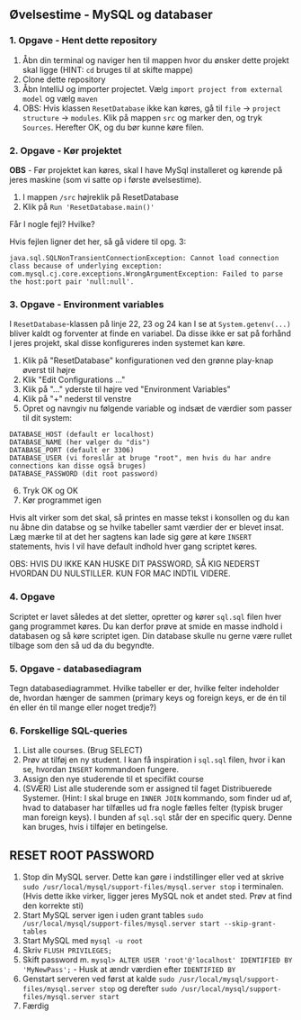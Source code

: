 ## Øvelsestime - MySQL og databaser

### 1. Opgave - Hent dette repository
1. Åbn din terminal og naviger hen til mappen hvor du ønsker dette projekt skal ligge (HINT: `cd` bruges til at skifte mappe)
2. Clone dette repository
3. Åbn IntelliJ  og importer projectet. Vælg `import project from external model` og vælg `maven`
4. OBS: Hvis klassen `ResetDatabase` ikke kan køres, gå til `file` -> `project structure` -> `modules`. Klik på mappen `src` og marker den, og tryk `Sources`. Herefter OK, og du bør kunne køre filen.  

### 2. Opgave - Kør projektet

**OBS** - Før projektet kan køres, skal I have MySql installeret og kørende på jeres maskine (som vi satte op i første øvelsestime).

1. I mappen `/src` højreklik på ResetDatabase
2. Klik på `Run 'ResetDatabase.main()'`

Får I nogle fejl? Hvilke?

Hvis fejlen ligner det her, så gå videre til opg. 3:
```
java.sql.SQLNonTransientConnectionException: Cannot load connection class because of underlying exception: com.mysql.cj.core.exceptions.WrongArgumentException: Failed to parse the host:port pair 'null:null'.
```
### 3. Opgave - Environment variables
I `ResetDatabase`-klassen på linje 22, 23 og 24 kan I se at `System.getenv(...)` bliver kaldt og forventer
at finde en variabel. Da disse ikke er sat på forhånd I jeres projekt, skal disse konfigureres inden systemet
kan køre.

1. Klik på "ResetDatabase" konfigurationen ved den grønne play-knap øverst til højre
2. Klik "Edit Configurations ..."
3. Klik på "..." yderste til højre ved "Environment Variables"
4. Klik på "+" nederst til venstre
5. Opret og navngiv nu følgende variable og indsæt de værdier som passer til dit system: 
```
DATABASE_HOST (default er localhost)
DATABASE_NAME (her vælger du "dis")
DATABASE_PORT (default er 3306)
DATABASE_USER (vi foreslår at bruge "root", men hvis du har andre connections kan disse også bruges)
DATABASE_PASSWORD (dit root password)
```
6. Tryk OK og OK
7. Kør programmet igen

Hvis alt virker som det skal, så printes en masse tekst i konsollen og du kan nu åbne din databse og se hvilke tabeller
samt værdier der er blevet insat. Læg mærke til at det her sagtens kan lade sig gøre at køre `INSERT` statements, hvis I 
vil have default indhold hver gang scriptet køres.

OBS: HVIS DU IKKE KAN HUSKE DIT PASSWORD, SÅ KIG NEDERST HVORDAN DU NULSTILLER. KUN FOR MAC INDTIL VIDERE.

### 4. Opgave
Scriptet er lavet således at det sletter, opretter og kører `sql.sql` filen hver gang programmet køres. Du kan derfor
prøve at smide en masse indhold i databasen og så køre scriptet igen. Din database skulle nu gerne være rullet tilbage
som den så ud da du begyndte.

### 5. Opgave - databasediagram
Tegn databasediagrammet. Hvilke tabeller er der, hvilke felter indeholder de, hvordan hænger de sammen (primary keys og foreign keys, er de én til én eller én til mange eller noget tredje?) 

### 6. Forskellige SQL-queries
1. List alle courses. (Brug SELECT)
2. Prøv at tilføj en ny student. I kan få inspiration i `sql.sql` filen, hvor i kan se, hvordan `INSERT` kommandoen fungere.
3. Assign den nye studerende til et specifikt course 
4. (SVÆR) List alle studerende som er assigned til faget Distribuerede Systemer. (Hint: I skal bruge en `INNER JOIN` kommando, som finder ud af, hvad to databaser har tilfælles ud fra nogle fælles felter (typisk bruger man foreign keys). I bunden af `sql.sql` står der en specific query. Denne kan bruges, hvis i tilføjer en betingelse. 



## RESET ROOT PASSWORD
1. Stop din MySQL server. Dette kan gøre i indstillinger eller ved at skrive `sudo /usr/local/mysql/support-files/mysql.server stop` i terminalen. (Hvis dette ikke virker, ligger jeres MySQL nok et andet sted. Prøv at find den korrekte sti)
2. Start MySQL server igen i uden grant tables `sudo /usr/local/mysql/support-files/mysql.server start --skip-grant-tables`
3. Start MySQL med `mysql -u root`
4. Skriv `FLUSH PRIVILEGES;`
5. Skift password m. `mysql> ALTER USER 'root'@'localhost' IDENTIFIED BY 'MyNewPass';` - Husk at ændr værdien efter `IDENTIFIED BY`
6. Genstart serveren ved først at kalde `sudo /usr/local/mysql/support-files/mysql.server stop` og derefter `sudo /usr/local/mysql/support-files/mysql.server start`
7. Færdig
